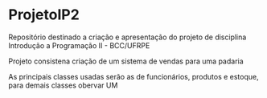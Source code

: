 # ProjetoIP2
Repositório destinado a criação e apresentação do projeto de disciplina Introdução a Programação II - BCC/UFRPE

Projeto consistena criação de um sistema de vendas para uma padaria

As principais classes usadas serão as de funcionários, produtos e estoque, para demais classes obervar UM
